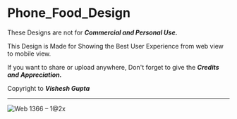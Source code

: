 # Phone_Food_Design
These Designs are not for **_Commercial and Personal Use._**

This Design is Made for Showing the Best User Experience from web view to mobile view.


If you want to share or upload anywhere, 
Don't forget to give the **_Credits and Appreciation._**

Copyright to **_Vishesh Gupta_**

___________________________________________________________________________________________________________________________________________________________________________________



[](url)
![Web 1366 – 1@2x](https://user-images.githubusercontent.com/55517509/104314860-09572880-5500-11eb-9622-dd7c08c90cf7.jpg)




